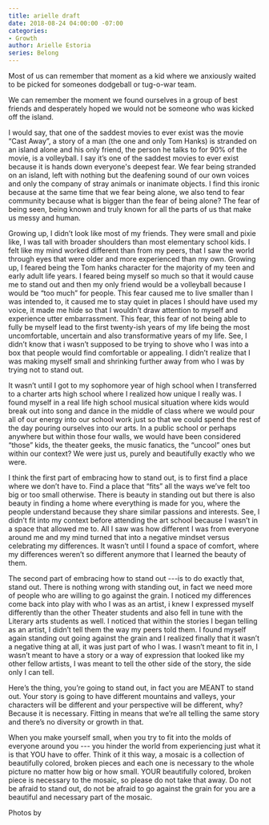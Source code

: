```yaml
---
title: arielle draft
date: 2018-08-24 04:00:00 -07:00
categories:
- Growth
author: Arielle Estoria
series: Belong
---
```


Most of us can remember that moment as a kid where we anxiously waited to be picked for someones dodgeball or tug-o-war team. 

We can remember the moment we found ourselves in a group of best friends and desperately hoped we would not be someone who was kicked off the island. 

I would say, that one of the saddest movies to ever exist was the movie “Cast Away”, a story of a man (the one and only Tom Hanks) is stranded on an island alone and his only friend, the person he talks to for 90% of the movie, is a volleyball. I say it’s one of the saddest movies to ever exist because it is hands down everyone's deepest fear. We fear being stranded on an island, left with nothing but the deafening sound of our own voices and only the company of stray animals or inanimate objects. I find this ironic because at the same time that we fear being alone, we also tend to fear community because what is bigger than the fear of being alone? The fear of being seen, being known and truly known for all the parts of us that make us messy and human. 

Growing up, I didn’t look like most of my friends. They were small and pixie like, I was tall with broader shoulders than most elementary school kids. I felt like my mind worked different than from my peers, that I saw the world through eyes that were older and more experienced than my own. Growing up, I feared being the Tom hanks character for the majority of my teen and early adult life years. I feared being myself so much so that it would cause me to stand out and then my only friend would be a volleyball because I would be “too much” for people. This fear caused me to live smaller than I was intended to, it caused me to stay quiet in places I should have used my voice, it made me hide so that I wouldn’t draw attention to myself and experience utter embarrassment. This fear, this fear of not being able to fully be myself lead to the first twenty-ish years of my life being the most uncomfortable, uncertain and also transformative years of my life. See, I didn’t know that i wasn’t supposed to be trying to shove who I was into a box that people would find comfortable or appealing. I didn’t realize that I was making myself small and shrinking further away from who I was by trying not to stand out. 

It wasn’t until I got to my sophomore year of high school when I transferred to a charter arts high school where I realized how unique I really was. I found myself in a real life high school musical situation where kids would break out into song and dance in the middle of class where we would pour all of our energy into our school work just so that we could spend the rest of the day pouring ourselves into our arts. In a public school or perhaps anywhere but within those four walls, we would have been considered “those” kids, the theater geeks, the music fanatics, the “uncool” ones but within our context? We were just us, purely and beautifully exactly who we were. 

I think the first part of embracing how to stand out, is to first find a place where we don’t have to. Find a place that “fits” all the ways we’ve felt too big or too small otherwise.  There is beauty in standing out but there is also beauty in finding a home where everything is made for you, where the people understand because they share similar passions and interests. See, I didn’t fit into my context before attending the art school because I wasn’t in a space that allowed me to. All I saw was how different I was from everyone around me and my mind turned that into a negative mindset versus celebrating my differences. It wasn’t until I found a space of comfort, where my differences weren’t so different anymore that I learned the beauty of them. 

The second part of embracing how to stand out ---is to do exactly that, stand out. There is nothing wrong with standing out, in fact we need more of people who are willing to go against the grain. I noticed my differences come back into play with who I was as an artist, i knew I expressed myself differently than the other Theater students and also fell in tune with the Literary arts students as well. I noticed that within the stories I began telling as an artist, I didn’t tell them the way my peers told them. I found myself again standing out going against the grain and I realized finally that it wasn’t a negative thing at all, it was just part of who I was. I wasn’t meant to fit in, I wasn’t meant to have a story or a way of expression that looked like my other fellow artists, I was meant to tell the other side of the story, the side only I can tell.

Here’s the thing, you’re going to stand out, in fact you are MEANT to stand out. Your story is going to have different mountains and valleys, your characters will be different and your perspective will be different, why? Because it is necessary. Fitting in means that we’re all telling the same story and there’s no diversity or growth in that.

When you make yourself small, when you try to fit into the molds of everyone around you --- you hinder the world from experiencing just what it is that YOU have to offer. Think of it this way, a mosaic is a collection of beautifully colored, broken pieces and each one is necessary to the whole picture no matter how big or how small. YOUR beautifully colored, broken piece is necessary to the mosaic, so please do not take that away. Do not be afraid to stand out, do not be afraid to go against the grain for you are a beautiful and necessary part of the mosaic. 

Photos by